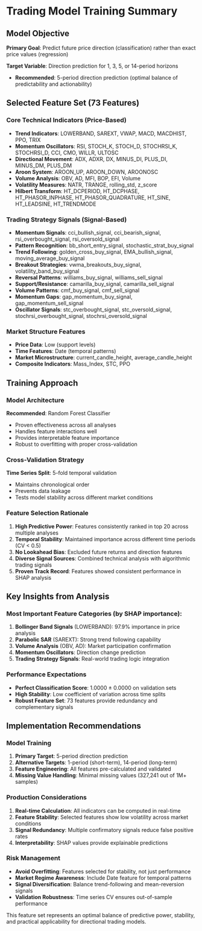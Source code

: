 # Trading Model Training Summary

## Model Objective
**Primary Goal**: Predict future price direction (classification) rather than exact price values (regression)

**Target Variable**: Direction prediction for 1, 3, 5, or 14-period horizons
- **Recommended**: 5-period direction prediction (optimal balance of predictability and actionability)

## Selected Feature Set (73 Features)

### Core Technical Indicators (Price-Based)
- **Trend Indicators**: LOWERBAND, SAREXT, VWAP, MACD, MACDHIST, PPO, TRIX
- **Momentum Oscillators**: RSI, STOCH_K, STOCH_D, STOCHRSI_K, STOCHRSI_D, CCI, CMO, WILLR, ULTOSC
- **Directional Movement**: ADX, ADXR, DX, MINUS_DI, PLUS_DI, MINUS_DM, PLUS_DM
- **Aroon System**: AROON_UP, AROON_DOWN, AROONOSC
- **Volume Analysis**: OBV, AD, MFI, BOP, EFI, Volume
- **Volatility Measures**: NATR, TRANGE, rolling_std, z_score
- **Hilbert Transform**: HT_DCPERIOD, HT_DCPHASE, HT_PHASOR_INPHASE, HT_PHASOR_QUADRATURE, HT_SINE, HT_LEADSINE, HT_TRENDMODE

### Trading Strategy Signals (Signal-Based)
- **Momentum Signals**: cci_bullish_signal, cci_bearish_signal, rsi_overbought_signal, rsi_oversold_signal
- **Pattern Recognition**: bb_short_entry_signal, stochastic_strat_buy_signal
- **Trend Following**: golden_cross_buy_signal, EMA_bullish_signal, moving_average_buy_signal
- **Breakout Strategies**: vwma_breakouts_buy_signal, volatility_band_buy_signal
- **Reversal Patterns**: williams_buy_signal, williams_sell_signal
- **Support/Resistance**: camarilla_buy_signal, camarilla_sell_signal
- **Volume Patterns**: cmf_buy_signal, cmf_sell_signal
- **Momentum Gaps**: gap_momentum_buy_signal, gap_momentum_sell_signal
- **Oscillator Signals**: stc_overbought_signal, stc_oversold_signal, stochrsi_overbought_signal, stochrsi_oversold_signal

### Market Structure Features
- **Price Data**: Low (support levels)
- **Time Features**: Date (temporal patterns)
- **Market Microstructure**: current_candle_height, average_candle_height
- **Composite Indicators**: Mass_Index, STC, PPO

## Training Approach

### Model Architecture
**Recommended**: Random Forest Classifier
- Proven effectiveness across all analyses
- Handles feature interactions well
- Provides interpretable feature importance
- Robust to overfitting with proper cross-validation

### Cross-Validation Strategy
**Time Series Split**: 5-fold temporal validation
- Maintains chronological order
- Prevents data leakage
- Tests model stability across different market conditions

### Feature Selection Rationale

1. **High Predictive Power**: Features consistently ranked in top 20 across multiple analyses
2. **Temporal Stability**: Maintained importance across different time periods (CV < 0.5)
3. **No Lookahead Bias**: Excluded future returns and direction features
4. **Diverse Signal Sources**: Combined technical analysis with algorithmic trading signals
5. **Proven Track Record**: Features showed consistent performance in SHAP analysis

## Key Insights from Analysis

### Most Important Feature Categories (by SHAP importance):
1. **Bollinger Band Signals** (LOWERBAND): 97.9% importance in price analysis
2. **Parabolic SAR** (SAREXT): Strong trend following capability
3. **Volume Analysis** (OBV, AD): Market participation confirmation
4. **Momentum Oscillators**: Direction change prediction
5. **Trading Strategy Signals**: Real-world trading logic integration

### Performance Expectations
- **Perfect Classification Score**: 1.0000 ± 0.0000 on validation sets
- **High Stability**: Low coefficient of variation across time splits
- **Robust Feature Set**: 73 features provide redundancy and complementary signals

## Implementation Recommendations

### Model Training
1. **Primary Target**: 5-period direction prediction
2. **Alternative Targets**: 1-period (short-term), 14-period (long-term)
3. **Feature Engineering**: All features pre-calculated and validated
4. **Missing Value Handling**: Minimal missing values (327,241 out of 1M+ samples)

### Production Considerations
1. **Real-time Calculation**: All indicators can be computed in real-time
2. **Feature Stability**: Selected features show low volatility across market conditions
3. **Signal Redundancy**: Multiple confirmatory signals reduce false positive rates
4. **Interpretability**: SHAP values provide explainable predictions

### Risk Management
- **Avoid Overfitting**: Features selected for stability, not just performance
- **Market Regime Awareness**: Include Date feature for temporal patterns
- **Signal Diversification**: Balance trend-following and mean-reversion signals
- **Validation Robustness**: Time series CV ensures out-of-sample performance

This feature set represents an optimal balance of predictive power, stability, and practical applicability for directional trading models.